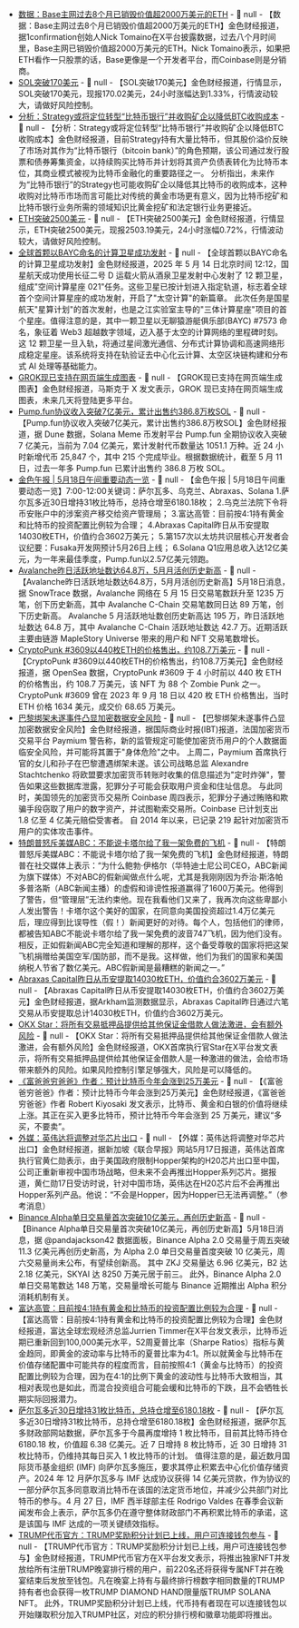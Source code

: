 - [数据：Base主网过去8个月已销毁价值超2000万美元的ETH](https://x.com/NTmoney/status/1923370611574784084) - 📰 null - 【数据：Base主网过去8个月已销毁价值超2000万美元的ETH】金色财经报道，据1confirmation创始人Nick Tomaino在X平台披露数据，过去八个月时间里，Base主网已销毁价值超2000万美元的ETH。Nick Tomaino表示，如果把ETH看作一只股票的话，Base更像是一个开发者平台，而Coinbase则是分销商。
- [SOL突破170美元]() - 📰 null - 【SOL突破170美元】金色财经报道，行情显示，SOL突破170美元，现报170.02美元，24小时涨幅达到1.33%，行情波动较大，请做好风险控制。
- [分析：Strategy或将定位转型“比特币银行”并收购矿企以降低BTC收购成本](https://www.nasdaq.com/articles/strategys-michael-saylor-says-bitcoin-will-grow-30-year-next-20-years-could-he-be-right) - 📰 null - 【分析：Strategy或将定位转型“比特币银行”并收购矿企以降低BTC收购成本】金色财经报道，目前Strategy持有大量比特币，但其股价溢价反映了市场对其作为“比特币银行（bitcoin bank）”的角色预期，该公司通过发行股票和债券筹集资金，以持续购买比特币并计划将其资产负债表转化为比特币本位，其商业模式被视为比特币金融化的重要路径之一。 
分析指出，未来作为“比特币银行”的Strategy也可能收购矿企以降低其比特币的收购成本，这种收购对比特币市场而言可能比对传统的黄金市场更有意义，因为比特币挖矿和比特币银行业务所需的领域知识比黄金挖矿和法定银行业务更接近。
- [ETH突破2500美元]() - 📰 null - 【ETH突破2500美元】金色财经报道，行情显示，ETH突破2500美元，现报2503.19美元，24小时涨幅0.72%，行情波动较大，请做好风险控制。
- [全球首颗以BAYC命名的计算卫星成功发射](https://chainwire.org/2025/05/18/the-first-computing-satellite-named-after-bayc-successfully-launched-ushering-in-the-era-of-web3-interstellar-computing/) - 📰 null - 【全球首颗以BAYC命名的计算卫星成功发射】金色财经报道，2025 年 5 月 14 日北京时间 12:12，国星航天成功使用长征二号 D 运载火箭从酒泉卫星发射中心发射了 12 颗卫星，组成"空间计算星座 021"任务。这些卫星已按计划进入指定轨道，标志着全球首个空间计算星座的成功发射，开启了"太空计算"的新篇章。 
此次任务是国星航天"星算计划"的首次发射，也是之江实验室主导的"三体计算星座"项目的首个星座。值得注意的是，其中一颗卫星以无聊猿游艇俱乐部(BAYC) #7573 命名，象征着 Web3 超越数字领域，迈入基于太空的计算网络的里程碑时刻。 
这 12 颗卫星一旦入轨，将通过星间激光通信、分布式计算协调和高速网络形成稳定星座。该系统将支持在轨验证去中心化云计算、太空区块链构建和分布式 AI 处理等基础能力。
- [GROK现已支持在网页端生成图表](https://x.com/elonmusk/status/1923904658235445484) - 📰 null - 【GROK现已支持在网页端生成图表】金色财经报道，马斯克于 X 发文表示，GROK 现已支持在网页端生成图表，未来几天将登陆更多平台。
- [Pump.fun协议收入突破7亿美元，累计出售约386.8万枚SOL](https://dune.com/adam_tehc/pumpfun) - 📰 null - 【Pump.fun协议收入突破7亿美元，累计出售约386.8万枚SOL】金色财经报道，据 Dune 数据，Solana Meme 币发射平台 Pump.fun 全期协议收入突破 7 亿美元，当前为 7.04 亿美元，累计发射代币数量达 1051.1 万种。近 24 小时新增代币 25,847 个，其中 215 个完成毕业。根据数据统计，截至 5 月 11 日，过去一年多 Pump.fun 已累计出售约 386.8 万枚 SOL。
- [金色午报 | 5月18日午间重要动态一览]() - 📰 null - 【金色午报 | 5月18日午间重要动态一览】7:00-12:00关键词：萨尔瓦多、乌克兰、Abraxas、Solana 
1.萨尔瓦多近30日增持31枚比特币，总持仓增至6180.18枚； 
2.乌克兰法院下令将币安账户中的涉案资产移交给资产管理局； 
3.富达高管：目前按4:1持有黄金和比特币的投资配置比例较为合理； 
4.Abraxas Capital昨日从币安提取14030枚ETH，价值约合3602万美元； 
5.第157次以太坊共识层核心开发者会议纪要：Fusaka开发网预计5月26日上线； 
6.Solana Q1应用总收入达12亿美元，为一年来最佳季度，Pump.fun以2.57亿美元领跑。
- [Avalanche昨日活跃地址数达64.8万，5月月活创历史新高](https://snowtrace.io/chart?id=activeaddresses&metrics=ecosystem%3Aavalanche%3AActive%20Addresses%3A%23ef9b20%3Aday%3Alinear%3Aline%3Avisible%3Ay1%3Anone%3A%2Cchain%3A43114%3AActive%20Addresses%3A%2327aeef%3Aday%3Alinear%3Aline%3Avisible%3Ay2%3Anone%3A#loa) - 📰 null - 【Avalanche昨日活跃地址数达64.8万，5月月活创历史新高】5月18日消息，据 SnowTrace 数据，Avalanche 网络在 5 月 15 日交易笔数跃升至 1235 万笔，创下历史新高，其中 Avalanche C-Chain 交易笔数同日达 89 万笔，创下历史新高。 
Avalanche  5 月活跃地址数创历史新高达 195 万，昨日活跃地址数达 64.8 万，其中 Avalanche C-Chain 活跃地址数达 42.7 万。近期活跃主要由链游 MapleStory Universe 带来的用户和 NFT 交易笔数增长。
- [CryptoPunk #3609以440枚ETH的价格售出，约108.7万美元]() - 📰 null - 【CryptoPunk #3609以440枚ETH的价格售出，约108.7万美元】金色财经报道，据 OpenSea 数据，CryptoPunk #3609 于 4 小时前以 440 枚 ETH 的价格售出，约 108.7 万美元，该 NFT 为 88 个 Zombie Punk 之一。 
CryptoPunk #3609 曾在 2023 年 9 月 18 日以 420 枚 ETH 价格售出，当时 ETH 价格 1634 美元，成交价 68.65 万美元。
- [巴黎绑架未遂事件凸显加密数据安全风险](https://www.ibtimes.com/paris-kidnap-bid-highlights-crypto-data-security-risks-3773869) - 📰 null - 【巴黎绑架未遂事件凸显加密数据安全风险】金色财经报道，据国际商业时报(IBT)报道，法国加密货币交易平台 Paymium 警告称，新的监管规定可能使加密货币用户的个人数据面临安全风险，并可能将其置于"身体危险"之中。 
上周二，Paymium 首席执行官的女儿和孙子在巴黎遭遇绑架未遂。该公司战略总监 Alexandre Stachtchenko 将欧盟要求加密货币转账时收集的信息描述为"定时炸弹"，警告如果这些数据库泄露，犯罪分子可能会获取用户资金和住址信息。 
与此同时，美国领先的加密货币交易所 Coinbase 周四表示，犯罪分子通过贿赂和欺骗手段窃取了用户的数字资产，并试图勒索交易所。Coinbase 已计划支出 1.8 亿至 4 亿美元赔偿受害者。 
自 2014 年以来，已记录 219 起针对加密货币用户的实体攻击事件。
- [特朗普怒斥美媒ABC：不能说卡塔尔给了我一架免费的飞机](https://flash.jin10.com/detail/20250518110043786800) - 📰 null - 【特朗普怒斥美媒ABC：不能说卡塔尔给了我一架免费的飞机】金色财经报道，特朗普在社交媒体上表示：“为什么鲍勃·伊格尔（华特迪士尼公司CEO，ABC新闻为旗下媒体）不对ABC的假新闻做点什么呢，尤其是我刚刚因为乔治·斯洛帕多普洛斯（ABC新闻主播）的虚假和诽谤性报道赢得了1600万美元。他得到了警告，但“管理层”无法约束他。现在我看他们又来了，我再次向这些卑鄙小人发出警告！卡塔尔这个美好的国家，在同意向美国投资超过1.4万亿美元后，理应得到比误导性（假！）新闻更好的对待。每个人，包括他们的律师，都被告知ABC不能说卡塔尔给了我一架免费的波音747飞机，因为他们没有。相反，正如假新闻ABC完全知道和理解的那样，这个备受尊敬的国家将把这架飞机捐赠给美国空军/国防部，而不是我。这样做，他们为我们的国家和美国纳税人节省了数亿美元。ABC假新闻是最糟糕的新闻之一。”
- [Abraxas Capital昨日从币安提取14030枚ETH，价值约合3602万美元]() - 📰 null - 【Abraxas Capital昨日从币安提取14030枚ETH，价值约合3602万美元】金色财经报道，据Arkham监测数据显示，Abraxas Capital昨日通过六笔交易从币安提取总计14030枚ETH，价值约合3602万美元。
- [OKX Star：将所有交易抵押品提供给其他保证金借款人做法激进，会有额外风险](https://x.com/star_okx/status/1923936726164378004) - 📰 null - 【OKX Star：将所有交易抵押品提供给其他保证金借款人做法激进，会有额外风险】金色财经报道，OKX首席执行官Star在X平台发文表示，将所有交易抵押品提供给其他保证金借款人是一种激进的做法，会给市场带来额外的风险。如果风险控制引擎足够强大，风险是可以降低的。
- [《富爸爸穷爸爸》作者：预计比特币今年会涨到25万美元](https://x.com/theRealKiyosaki/status/1923760378237841626) - 📰 null - 【《富爸爸穷爸爸》作者：预计比特币今年会涨到25万美元】金色财经报道，《富爸爸穷爸爸》作者 Robert Kiyosaki 发文表示，比特币、黄金和白银的价值将继续上涨。其正在买入更多比特币，预计比特币今年会涨到 25 万美元，建议“多买，不要卖”。
- [外媒：英伟达将调整对华芯片出口](https://flash.jin10.com/detail/20250518105607199800) - 📰 null - 【外媒：英伟达将调整对华芯片出口】金色财经报道，据新加坡《联合早报》网站5月17日报道，英伟达首席执行官黄仁勋表示，由于美国政府限制Hopper架构的H20芯片出口至中国，公司正重新审视中国市场战略，但未来不会再推出Hopper系列芯片。据报道，黄仁勋17日受访时说，针对中国市场，英伟达在H20芯片后不会再推出Hopper系列产品。他说：“不会是Hopper，因为Hopper已无法再调整。”（参考消息）
- [Binance Alpha单日交易量首次突破10亿美元，再创历史新高](https://dune.com/pandajackson42/binance-alpha-20-purchase-dex-tokens-directly-on-binance-cex) - 📰 null - 【Binance Alpha单日交易量首次突破10亿美元，再创历史新高】5月18日消息，据 @pandajackson42 数据面板，Binance Alpha 2.0 交易量于周五突破 11.3 亿美元再创历史新高，为 Alpha 2.0 单日交易量首度突破 10 亿美元，周六交易量尚未公布，有望续创新高。 
其中 ZKJ 交易量达 6.96 亿美元，B2 达 2.18 亿美元，SKYAI 达 8250 万美元居于前三。 
此外，Binance Alpha 2.0 单日交易笔数达 148 万笔，交易量增长可能与 Binance 近期推出 Alpha 积分消耗机制有关。
- [富达高管：目前按4:1持有黄金和比特币的投资配置比例较为合理](https://x.com/TimmerFidelity/status/1923380667502490074) - 📰 null - 【富达高管：目前按4:1持有黄金和比特币的投资配置比例较为合理】金色财经报道，富达全球宏观经济总监Jurrien Timmer在X平台发文表示，比特币近期已重新回到100,000美元水平，52周夏普比率（Sharpe Ratios）指标与黄金趋同，即黄金的波动率与比特币的夏普比率为4:1。所以就黄金与比特币在价值存储配置中可能共存的程度而言，目前按照4:1（黄金与比特币）的投资配置比例较为合理，因为在4:1的比例下黄金的波动性与比特币大致相当，其相对表现也是如此，而混合投资组合可能会缓和比特币的下跌，且不会牺牲长期实际回报潜力。
- [萨尔瓦多近30日增持31枚比特币，总持仓增至6180.18枚](https://bitcoin.gob.sv/zh/) - 📰 null - 【萨尔瓦多近30日增持31枚比特币，总持仓增至6180.18枚】金色财经报道，据萨尔瓦多财政部网站数据，萨尔瓦多于今晨再度增持 1 枚比特币，目前其比特币持仓 6180.18 枚，价值超 6.38 亿美元。近 7 日增持 8 枚比特币，近 30 日增持 31 枚比特币，仍维持其每日买入 1 枚比特币的计划。 
值得注意的是，最近数月国际货币基金组织 (IMF) 向萨尔瓦多施压，要求其停止积累去中心化价值存储资产。2024 年 12 月萨尔瓦多与 IMF 达成协议获得 14 亿美元贷款，作为协议的一部分萨尔瓦多同意取消比特币在该国的法定货币地位，并减少公共部门对比特币的参与。4 月 27 日，IMF 西半球部主任 Rodrigo Valdes 在春季会议新闻发布会上表示，萨尔瓦多仍在遵守整体财政部门不再积累比特币的承诺，这是该国与 IMF 达成的一项关键绩效指标。
- [TRUMP代币官方：TRUMP奖励积分计划已上线，用户可连接钱包参与](https://x.com/GetTrumpMemes/status/1922004163980100077) - 📰 null - 【TRUMP代币官方：TRUMP奖励积分计划已上线，用户可连接钱包参与】金色财经报道，TRUMP代币官方在X平台发文表示，将推出独家NFT并发放给所有注册TRUMP晚宴排行榜的用户，前220名还将获得专属NFT并在晚宴结束后发放至钱包。凡在晚宴上持有与最终排行榜数字相同数量的TRUMP持有者也会获得一枚TRUMP DIAMOND HAND限量版TRUMP SOLANA NFT。 
此外，TRUMP奖励积分计划已上线，代币持有者现在可以连接钱包以开始赚取积分加入TRUMP社区，对应的积分排行榜和徽章功能即将推出。
